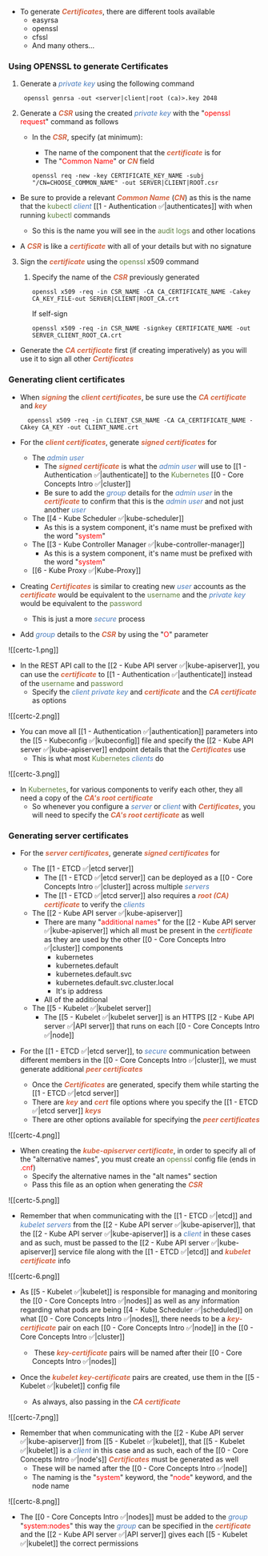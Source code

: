 - To generate <b><i><span style="color:#d46644">Certificates</span></i></b>, there are different tools available
	- easyrsa
	- openssl
	- cfssl
	- And many others…

### Using OPENSSL to generate Certificates

1. Generate a <i><span style="color:#477bbe">private key</span></i> using the following command

		openssl genrsa -out <server|client|root (ca)>.key 2048

2. Generate a <b><i><span style="color:#d46644">CSR</span></i></b> using the created <i><span style="color:#477bbe">private key</span></i> with the "<span style="color:red">openssl request</span>" command as follows
	- In the <b><i><span style="color:#d46644">CSR</span></i></b>, specify (at minimum):
		- The name of the component that the <b><i><span style="color:#d46644">certificate</span></i></b> is for
		- The "<span style="color:red">Common Name</span>" or <b><i><span style="color:#d46644">CN</span></i></b> field

		`openssl req -new -key CERTIFICATE_KEY_NAME -subj "/CN=CHOOSE_COMMON_NAME" -out SERVER|CLIENT|ROOT.csr`

- Be sure to provide a relevant <b><i><span style="color:#d46644">Common Name</span></i></b> (<b><i><span style="color:#d46644">CN</span></i></b>) as this is the name that the <span style="color:#5c7e3e">kubectl</span> <i><span style="color:#477bbe">client</span></i> [[1 - Authentication ✅|authenticates]] with when running <span style="color:#5c7e3e">kubectl</span> commands
	- So this is the name you will see in the <span style="color:#5c7e3e">audit logs</span> and other locations

- A <b><i><span style="color:#d46644">CSR</span></i></b> is like a <b><i><span style="color:#d46644">certificate</span></i></b> with all of your details but with no signature

3. Sign the <b><i><span style="color:#d46644">certificate</span></i></b> using the <span style="color:#5c7e3e">openssl</span> x509 command
	1. Specify the name of the <b><i><span style="color:#d46644">CSR</span></i></b> previously generated

		`openssl x509 -req -in CSR_NAME -CA CA_CERTIFICATE_NAME -Cakey CA_KEY_FILE-out SERVER|CLIENT|ROOT_CA.crt`

		If self-sign

		`openssl x509 -req -in CSR_NAME -signkey CERTIFICATE_NAME -out SERVER_CLIENT_ROOT_CA.crt`

- Generate the <b><i><span style="color:#d46644">CA certificate</span></i></b> first (if creating imperatively) as you will use it to sign all other <b><i><span style="color:#d46644">Certificates</span></i></b>

### Generating client certificates

- When <b><i><span style="color:#d46644">signing</span></i></b> the <b><i><span style="color:#d46644">client certificates</span></i></b>, be sure use the <b><i><span style="color:#d46644">CA certificate</span></i></b> and <b><i><span style="color:#d46644">key</span></i></b>

		openssl x509 -req -in CLIENT_CSR_NAME -CA CA_CERTIFICATE_NAME -CAkey CA_KEY -out CLIENT_NAME.crt

- For the <b><i><span style="color:#d46644">client certificates</span></i></b>, generate <b><i><span style="color:#d46644">signed certificates</span></i></b> for
	- The <i><span style="color:#477bbe">admin user</span></i>
		- The <b><i><span style="color:#d46644">signed certificate</span></i></b> is what the <i><span style="color:#477bbe">admin user</span></i> will use to [[1 - Authentication ✅|authenticate]] to the <span style="color:#5c7e3e">Kubernetes</span> [[0 - Core Concepts Intro ✅|cluster]]
		- Be sure to add the <i><span style="color:#477bbe">group</span></i> details for the <i><span style="color:#477bbe">admin user</span></i> in the <b><i><span style="color:#d46644">certificate</span></i></b> to confirm that this is the <i><span style="color:#477bbe">admin user</span></i> and not just another <i><span style="color:#477bbe">user</span></i>
	- The [[4 - Kube Scheduler ✅|kube-scheduler]]
		- As this is a system component, it's name must be prefixed with the word "<span style="color:red">system</span>"
	- The [[3 - Kube Controller Manager ✅|kube-controller-manager]]
		- As this is a system component, it's name must be prefixed with the word "<span style="color:red">system</span>"
	- [[6 - Kube Proxy ✅|Kube-Proxy]]

- Creating <b><i><span style="color:#d46644">Certificates</span></i></b> is similar to creating new <i><span style="color:#477bbe">user</span></i> accounts as the <b><i><span style="color:#d46644">certificate</span></i></b> would be equivalent to the <span style="color:#5c7e3e">username</span> and the <i><span style="color:#477bbe">private key</span></i> would be equivalent to the <span style="color:#5c7e3e">password</span>
	- This is just a more <i><span style="color:#477bbe">secure</span></i> process

- Add <i><span style="color:#477bbe">group</span></i> details to the <b><i><span style="color:#d46644">CSR</span></i></b> by using the "<span style="color:red">O</span>" parameter

![[certc-1.png]]

- In the REST API call to the [[2 - Kube API server ✅|kube-apiserver]], you can use the <b><i><span style="color:#d46644">certificate</span></i></b> to [[1 - Authentication ✅|authenticate]] instead of the <span style="color:#5c7e3e">username</span> and <span style="color:#5c7e3e">password</span>
	- Specify the <i><span style="color:#477bbe">client private key</span></i> and <b><i><span style="color:#d46644">certificate</span></i></b> and the <b><i><span style="color:#d46644">CA certificate</span></i></b> as options

![[certc-2.png]]

- You can move all [[1 - Authentication ✅|authentication]] parameters into the [[5 - Kubeconfig ✅|kubeconfig]] file and specify the [[2 - Kube API server ✅|kube-apiserver]] endpoint details that the <b><i><span style="color:#d46644">Certificates</span></i></b> use
	- This is what most <span style="color:#5c7e3e">Kubernetes</span> <i><span style="color:#477bbe">clients</span></i> do

![[certc-3.png]]

- In <span style="color:#5c7e3e">Kubernetes</span>, for various components to verify each other, they all need a copy of the <b><i><span style="color:#d46644">CA's root certificate</span></i></b>
	- So whenever you configure a <i><span style="color:#477bbe">server</span></i> or <i><span style="color:#477bbe">client</span></i> with <b><i><span style="color:#d46644">Certificates</span></i></b>, you will need to specify the <b><i><span style="color:#d46644">CA's root certificate</span></i></b> as well

### Generating server certificates

- For the <b><i><span style="color:#d46644">server certificates</span></i></b>, generate <b><i><span style="color:#d46644">signed certificates</span></i></b> for
	- The [[1 - ETCD ✅|etcd server]]
		- The [[1 - ETCD ✅|etcd server]] can be deployed as a [[0 - Core Concepts Intro ✅|cluster]] across multiple <i><span style="color:#477bbe">servers</span></i>
		- The [[1 - ETCD ✅|etcd server]] also requires a <b><i><span style="color:#d46644">root (CA) certificate</span></i></b> to verify the <i><span style="color:#477bbe">clients</span></i>
	- The [[2 - Kube API server ✅|kube-apiserver]]
		- There are many "<span style="color:red">additional names</span>" for the [[2 - Kube API server ✅|kube-apiserver]] which all must be present in the <b><i><span style="color:#d46644">certificate</span></i></b> as they are used by the other [[0 - Core Concepts Intro ✅|cluster]] components
			- kubernetes
			- kubernetes.default
			- kubernetes.default.svc
			- kubernetes.default.svc.cluster.local
			- It's ip address
		- All of the additional
	- The [[5 - Kubelet ✅|kubelet server]]
		- The [[5 - Kubelet ✅|kubelet server]] is an HTTPS [[2 - Kube API server ✅|API server]] that runs on each [[0 - Core Concepts Intro ✅|node]]

- For the [[1 - ETCD ✅|etcd server]], to <i><span style="color:#477bbe">secure</span></i> communication between different members in the [[0 - Core Concepts Intro ✅|cluster]], we must generate additional <b><i><span style="color:#d46644">peer certificates</span></i></b>
	- Once the <b><i><span style="color:#d46644">Certificates</span></i></b> are generated, specify them while starting the [[1 - ETCD ✅|etcd server]]
	- There are <b><i><span style="color:#d46644">key</span></i></b> and <b><i><span style="color:#d46644">cert</span></i></b> file options where you specify the [[1 - ETCD ✅|etcd server]] <b><i><span style="color:#d46644">keys</span></i></b>
	- There are other options available for specifying the <b><i><span style="color:#d46644">peer certificates</span></i></b>

![[certc-4.png]]

- When creating the <b><i><span style="color:#d46644">kube-apiserver certificate</span></i></b>, in order to specify all of the "alternative names", you must create an <span style="color:#5c7e3e">openssl</span> config file (ends in <span style="color:red">.cnf</span>)
	- Specify the alternative names in the "alt names" section
	- Pass this file as an option when generating the <b><i><span style="color:#d46644">CSR</span></i></b>

![[certc-5.png]]

- Remember that when communicating with the [[1 - ETCD ✅|etcd]] and <i><span style="color:#477bbe">kubelet servers</span></i> from the [[2 - Kube API server ✅|kube-apiserver]], that the [[2 - Kube API server ✅|kube-apiserver]] is a <i><span style="color:#477bbe">client</span></i> in these cases and as such, must be passed to the [[2 - Kube API server ✅|kube-apiserver]] service file along with the [[1 - ETCD ✅|etcd]] and <b><i><span style="color:#d46644">kubelet certificate</span></i></b> info

![[certc-6.png]]

- As [[5 - Kubelet ✅|kubelet]] is responsible for managing and monitoring the [[0 - Core Concepts Intro ✅|nodes]] as well as any information regarding what pods are being [[4 - Kube Scheduler ✅|scheduled]] on what [[0 - Core Concepts Intro ✅|nodes]], there needs to be a <b><i><span style="color:#d46644">key-certificate</span></i></b> pair on each [[0 - Core Concepts Intro ✅|node]] in the [[0 - Core Concepts Intro ✅|cluster]]
	-  These <b><i><span style="color:#d46644">key-certificate</span></i></b> pairs will be named after their [[0 - Core Concepts Intro ✅|nodes]]

- Once the <b><i><span style="color:#d46644">kubelet key-certificate</span></i></b> pairs are created, use them in the [[5 - Kubelet ✅|kubelet]] config file
	- As always, also passing in the <b><i><span style="color:#d46644">CA certificate</span></i></b>

![[certc-7.png]]

- Remember that when communicating with the [[2 - Kube API server ✅|kube-apiserver]] from [[5 - Kubelet ✅|kubelet]], that [[5 - Kubelet ✅|kubelet]] is a <i><span style="color:#477bbe">client</span></i> in this case and as such, each of the [[0 - Core Concepts Intro ✅|node's]] <b><i><span style="color:#d46644">Certificates</span></i></b> must be generated as well
	- These will be named after the [[0 - Core Concepts Intro ✅|node]]
	- The naming is the "<span style="color:red">system</span>" keyword, the "<span style="color:red">node</span>" keyword, and the node name

![[certc-8.png]]

- The [[0 - Core Concepts Intro ✅|nodes]] must be added to the <i><span style="color:#477bbe">group</span></i> "<span style="color:red">system:nodes</span>" this way the <i><span style="color:#477bbe">group</span></i> can be specified in the <b><i><span style="color:#d46644">certificate</span></i></b> and the [[2 - Kube API server ✅|API server]] gives each [[5 - Kubelet ✅|kubelet]] the correct permissions